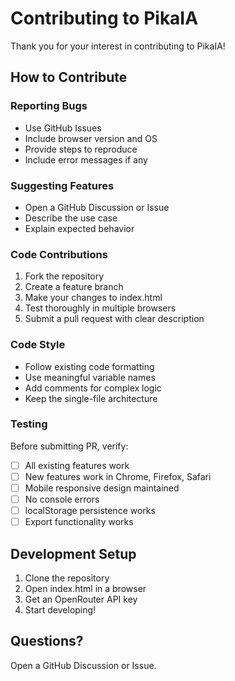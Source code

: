 # Contributing to PikaIA

Thank you for your interest in contributing to PikaIA!

## How to Contribute

### Reporting Bugs
- Use GitHub Issues
- Include browser version and OS
- Provide steps to reproduce
- Include error messages if any

### Suggesting Features
- Open a GitHub Discussion or Issue
- Describe the use case
- Explain expected behavior

### Code Contributions
1. Fork the repository
2. Create a feature branch
3. Make your changes to index.html
4. Test thoroughly in multiple browsers
5. Submit a pull request with clear description

### Code Style
- Follow existing code formatting
- Use meaningful variable names
- Add comments for complex logic
- Keep the single-file architecture

### Testing
Before submitting PR, verify:
- [ ] All existing features work
- [ ] New features work in Chrome, Firefox, Safari
- [ ] Mobile responsive design maintained
- [ ] No console errors
- [ ] localStorage persistence works
- [ ] Export functionality works

## Development Setup
1. Clone the repository
2. Open index.html in a browser
3. Get an OpenRouter API key
4. Start developing!

## Questions?
Open a GitHub Discussion or Issue.
